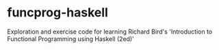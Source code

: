 # funcprog-haskell
Exploration and exercise code for learning Richard Bird's 'Introduction to Functional Programming using Haskell (2ed)'

